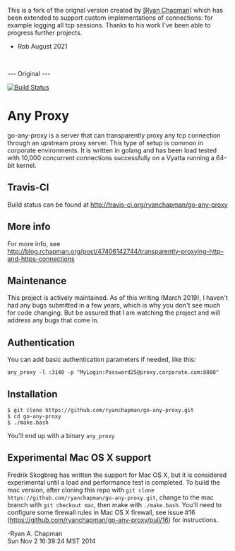 This is a fork of the orignal version created by
[[Ryan Chapman]]((https://github.com/ryanchapman/go-any-proxy)) which has been extended to support custom
implementations of connections: for example logging all tcp sessions. Thanks to his work I've been able to progress
further projects.

- Rob August 2021

<BR>

--- Original ---

[![Build Status](https://travis-ci.org/ryanchapman/go-any-proxy.png)](https://travis-ci.org/ryanchapman/go-any-proxy)

# Any Proxy

go-any-proxy is a server that can transparently proxy any tcp connection through an upstream proxy server. This type of
setup is common in corporate environments. It is written in golang and has been load tested with 10,000 concurrent
connections successfully on a Vyatta running a 64-bit kernel.

## Travis-CI

Build status can be found at http://travis-ci.org/ryanchapman/go-any-proxy

## More info

For more info, see http://blog.rchapman.org/post/47406142744/transparently-proxying-http-and-https-connections

## Maintenance

This project is actively maintained. As of this writing (March 2019), I haven't had any bugs submitted in a few years,
which is why you don't see much for code changing. But be assured that I am watching the project and will address any
bugs that come in.

## Authentication

You can add basic authentication parameters if needed, like this:

`any_proxy -l :3140 -p "MyLogin:Password25@proxy.corporate.com:8080"`

## Installation

```
$ git clone https://github.com/ryanchapman/go-any-proxy.git
$ cd go-any-proxy
$ ./make.bash
```

You'll end up with a binary `any_proxy`

## Experimental Mac OS X support

Fredrik Skogbreg has written the support for Mac OS X, but it is considered experimental until a load and performance
test is completed. To build the mac version, after cloning this repo
with `git clone https://github.com/ryanchapman/go-any-proxy.git`, change to the mac branch with `git checkout mac`, then
make with `./make.bash`. You'll need to configure some firewall rules in Mac OS X firewall, see issue
#16 (https://github.com/ryanchapman/go-any-proxy/pull/16) for instructions.

-Ryan A. Chapman<br>
Sun Nov 2 16:39:24 MST 2014

